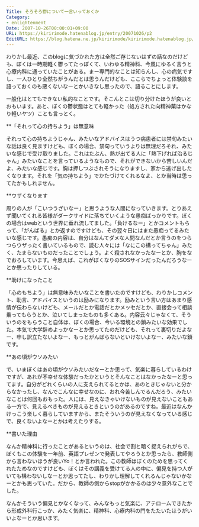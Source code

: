 ```yaml
---
Title: そろそろ鬱について一言いっておくか
Category:
- enlightenment
Date: 2007-10-26T00:00:01+09:00
URL: https://kiririmode.hatenablog.jp/entry/20071026/p2
EditURL: https://blog.hatena.ne.jp/kiririmode/kiririmode.hatenablog.jp/atom/entry/8454420450078216425
---
```


わりかし最近、このblogに気づかれた方は全然ご存じないはずの話なのだけども、ぼくは一時期軽く鬱ってたっぽくて、いわゆる精神科、今風にゆるく言うと心療内科に通っていたことがある。まー専門的なことは知らんし、心の病気ですし、一人ひとり全然ちがうんだとは思うんだけども、ここらでちょっと体験談を語っておくのも悪くないなーとかいきなし思ったので、語ることにします。


一般化はとてもできない私的なことです。そこんとこは切り分けたほうが良いとおもいます。あと、ぼくの鬱状態はとても軽かった（処方された向精神薬はかなり軽いヤツ）ことも言っとく。

**「それって心の持ちよう」は無意味

それって心の持ちようじゃん、みたいなアドバイスはうつ病患者には禁句みたいな話は良く見ますけども、ぼくの場合、禁句っていうよりは無理だろそれ、みたいな感じで受け取りました。これはたぶん、熱が出てる人に「熱下げれば治るじゃん」みたいなことを言っているようなもので、それができないから苦しいんだよ、みたいな感じです。胸は押しつぶされそうになりますし、家から逃げ出したくなります。それを「気の持ちよう」でかたづけてくれるなよ、とか当時は思ってたかもしれません。

**ウザくなります

周りの人が「こいつうざいなー」と思うような人間になっていきます。とりあえず聞いてくれる皆様がダークサイドに落ちていくような愚痴ばっかりです。ぼくの場合はwebという世界に垂れ流してました。「負けるなー」とかコメントもらって、「がんばる」とか返すのですけども、その翌々日にはまた愚痴ってるみたいな感じです。愚痴の内容は、自分はなんてダメな人間なんだとか言うのをつらつらウザったく書いているもので、読む人々には「なにこの構ってちゃん」みたく、たまらないものだったことでしょう。よく殺されなかったなーとか、胸をなでおろしています。今思えば、これがぼくなりのSOSサインだったんだろうなーとか思ったりしている。

**助けになったこと

「心のもちよう」は無意味みたいなことを書いたのですけども、わりかしコメント、助言、アドバイスというのは励みになります。励みという言い方はあまり感情が伝わらないけども、メールだとか電話だとかメッセだとか、直接会って相談乗ってもらうとか、泣いてしまったものも多くある。内容云々じゃなくて、そういうのをもらうこと自体は、ぼくの場合、今いる環境との鎖みたいな効果でした。本気で大学辞めよっかなーとか思ってたのだけども、それって裏切りだよなー、申し訳立たないよなー、もっとがんばらないといけないよなー、みたいな鎖です。

**あの頃がウソみたい

で、いまぼくはあの頃がウソみたいだなーとか思って、気楽に暮らしているわけですが、あれが不幸せな体験だったかというとそんなことはなかったなーと思ってます。自分がどれくらいの人に支えられてるとかは、あのときじゃないと分からなかったし、なんでこんなに幸せなのに、おれ今苦しんでるんだろう、みたいなことは何回もおもった。人には、見えなきゃいけないものが見えないこともある一方で、見えるべきものが見えるときというのがあるのですね。最近はなんかけっこう楽しく暮らしていますから、またそういうのが見えなくなっている感じで、良くないよなーとかは考えたりする。

**書いた理由

なんか精神科に行ったことがあるというのは、社会で割と暗く捉えられがちで、ぼくもこの体験を一年前、英語プレゼンで発表してやろうとか思ったら、教師側から言わないほうが良いYo！とか言われた。この教師はぼくのためを思ってくれたためなのですけども、ぼくはその講義を受けてる人の中に、偏見を持つ人がいても構わないしなーとか思ってたし、わりかし理解してくれるんじゃないかなーとかも思っていた。だから、教師の側からstopがかかるのは少々意外なことでした。


なんかそういう偏見とかなくなって、みんなもっと気楽に、アテロームできたから形成外科行こっか、みたく気楽に、精神科、心療内科の門をたたいたほうがいいよなーとか思います。
